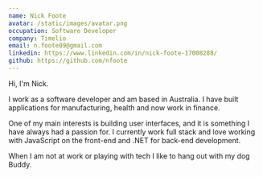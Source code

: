 ```yaml
---
name: Nick Foote
avatar: /static/images/avatar.png
occupation: Software Developer
company: Timelio
email: n.foote09@gmail.com
linkedin: https://www.linkedin.com/in/nick-foote-17008288/
github: https://github.com/nfoote
---
```


Hi, I'm Nick.

I work as a software developer and am based in Australia. I have built applications for manufacturing, health and now work in finance. 

One of my main interests is building user interfaces, and it is something I have always had a passion for. I currently work full stack and love working with JavaScript on the front-end and .NET for back-end development.

When I am not at work or playing with tech I like to hang out with my dog Buddy.
